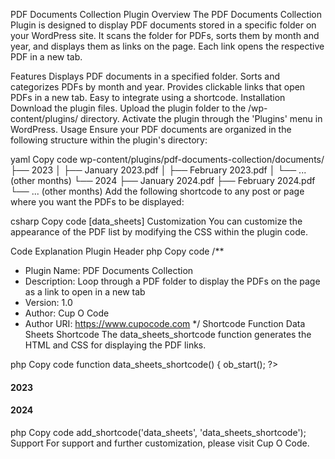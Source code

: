 PDF Documents Collection Plugin
Overview
The PDF Documents Collection Plugin is designed to display PDF documents stored in a specific folder on your WordPress site. It scans the folder for PDFs, sorts them by month and year, and displays them as links on the page. Each link opens the respective PDF in a new tab.

Features
Displays PDF documents in a specified folder.
Sorts and categorizes PDFs by month and year.
Provides clickable links that open PDFs in a new tab.
Easy to integrate using a shortcode.
Installation
Download the plugin files.
Upload the plugin folder to the /wp-content/plugins/ directory.
Activate the plugin through the 'Plugins' menu in WordPress.
Usage
Ensure your PDF documents are organized in the following structure within the plugin's directory:

yaml
Copy code
wp-content/plugins/pdf-documents-collection/documents/
├── 2023
│ ├── January 2023.pdf
│ ├── February 2023.pdf
│ └── ... (other months)
└── 2024
├── January 2024.pdf
├── February 2024.pdf
└── ... (other months)
Add the following shortcode to any post or page where you want the PDFs to be displayed:

csharp
Copy code
[data_sheets]
Customization
You can customize the appearance of the PDF list by modifying the CSS within the plugin code.

Code Explanation
Plugin Header
php
Copy code
/\*\*

- Plugin Name: PDF Documents Collection
- Description: Loop through a PDF folder to display the PDFs on the page as a link to open in a new tab
- Version: 1.0
- Author: Cup O Code
- Author URI: https://www.cupocode.com
  \*/
  Shortcode Function
  Data Sheets Shortcode
  The data_sheets_shortcode function generates the HTML and CSS for displaying the PDF links.

php
Copy code
function data_sheets_shortcode() {
ob_start();
?>
<style>
/_ CSS styles for the PDF viewer _/
</style>
<div id="datasheet-viewer">
<h4>2023</h4>
<ul>
<?php
// PHP code to loop through and display 2023 PDFs
?>
</ul>
</div>
<div id="datasheet-viewer">
<h4>2024</h4>
<ul>
<?php
// PHP code to loop through and display 2024 PDFs
?>
</ul>
</div>
<?php
return ob_get_clean();
}
Adding Shortcode
The shortcode [data_sheets] is registered using the add_shortcode function.

php
Copy code
add_shortcode('data_sheets', 'data_sheets_shortcode');
Support
For support and further customization, please visit Cup O Code.
